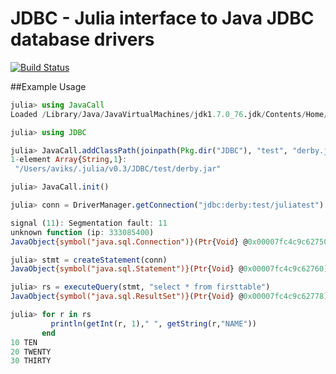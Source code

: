 # JDBC - Julia interface to Java JDBC database drivers

[![Build Status](https://travis-ci.org/aviks/JDBC.jl.svg?branch=master)](https://travis-ci.org/aviks/JDBC.jl)


##Example Usage

```julia
julia> using JavaCall
Loaded /Library/Java/JavaVirtualMachines/jdk1.7.0_76.jdk/Contents/Home/jre/lib/server/libjvm.dylib

julia> using JDBC

julia> JavaCall.addClassPath(joinpath(Pkg.dir("JDBC"), "test", "derby.jar"))
1-element Array{String,1}:
 "/Users/aviks/.julia/v0.3/JDBC/test/derby.jar"

julia> JavaCall.init()

julia> conn = DriverManager.getConnection("jdbc:derby:test/juliatest")

signal (11): Segmentation fault: 11
unknown function (ip: 333085400)
JavaObject{symbol("java.sql.Connection")}(Ptr{Void} @0x00007fc4c9c62750)

julia> stmt = createStatement(conn)
JavaObject{symbol("java.sql.Statement")}(Ptr{Void} @0x00007fc4c9c62760)

julia> rs = executeQuery(stmt, "select * from firsttable")
JavaObject{symbol("java.sql.ResultSet")}(Ptr{Void} @0x00007fc4c9c62778)

julia> for r in rs
         println(getInt(r, 1)," ", getString(r,"NAME"))
       end
10 TEN
20 TWENTY
30 THIRTY
```
